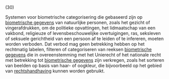 (30)

Systemen voor biometrische categorisering die gebaseerd zijn op [biometrische gegevens](a3.md#^biog) van natuurlijke personen, zoals het gezicht of vingerafdrukken, om de politieke opvattingen, het lidmaatschap van een vakbond, religieuze of levensbeschouwelijke overtuigingen, ras, seksleven of seksuele gerichtheid van een persoon af te leiden of te infereren, moeten worden verboden. Dat verbod mag geen betrekking hebben op het rechtmatig labelen, filteren of categoriseren van reeksen [biometrische gegevens](a3.md#^biog) die in overeenstemming met het Unierecht of het nationale recht met betrekking tot [biometrische gegevens](a3.md#^biog) zijn verkregen, zoals het sorteren van beelden op basis van haar- of oogkleur, die bijvoorbeeld op het gebied van [rechtshandhaving](a3.md#^rh) kunnen worden gebruikt.